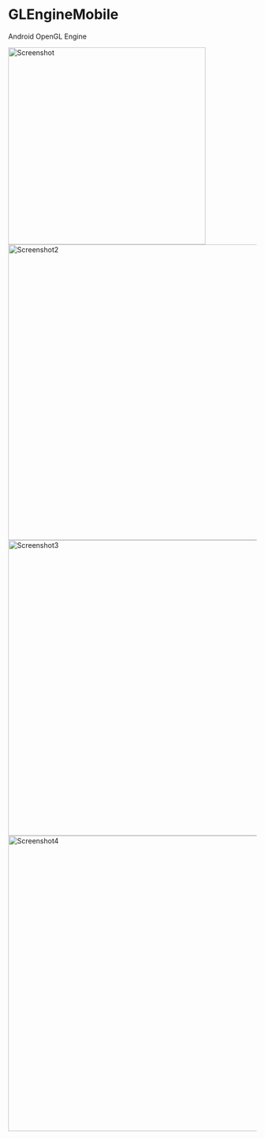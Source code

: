 # GLEngineMobile
Android OpenGL Engine

<img src="https://raw.github.com/petrj/GLEngineMobile/master/Graphics/Screenshot.png" width="400" alt="Screenshot"/>
<img src="https://raw.github.com/petrj/GLEngineMobile/master/Graphics/Screenshot2.png" width="600" alt="Screenshot2"/>
<img src="https://raw.github.com/petrj/GLEngineMobile/master/Graphics/Screenshot3.png" width="600" alt="Screenshot3"/>
<img src="https://raw.github.com/petrj/GLEngineMobile/master/Graphics/Screenshot4.png" width="600" alt="Screenshot4"/>